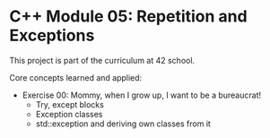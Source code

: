 # C++ Module 05: Repetition and Exceptions

This project is part of the curriculum at 42 school.

Core concepts learned and applied:
- Exercise 00: Mommy, when I grow up, I want to be a bureaucrat!
  - Try, except blocks
  - Exception classes
  - std::exception and deriving own classes from it
